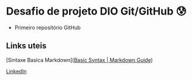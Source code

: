 # Desafio de projeto DIO Git/GitHub :cold_sweat:

-  Primeiro repositório GitHub



## Links uteis

[Sintaxe Basica Markdown]([Basic Syntax | Markdown Guide](https://www.markdownguide.org/basic-syntax))

[LinkedIn]((https://www.linkedin.com/in/murilo-rodrigues-honorio-bueno-62268720b/))
